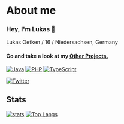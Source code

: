 # About me

### Hey, I'm Lukas 👋

Lukas Oetken / 16 / Niedersachsen, Germany

#### Go and take a look at my [Other Projects.](https://github.com/LvckyWorld) 


[![Java](https://img.shields.io/badge/-Java-f58312.svg?logo=Java&logoColor=white&longCache=true&style=for-the-badge)](https://github.com/IloveKOHL?tab=repositories&q=&type=&language=java)
[![PHP](https://img.shields.io/badge/-php-7175AA.svg?logo=php&logoColor=white&longCache=true&style=for-the-badge)](https://github.com/IloveKOHL?tab=repositories&q=&type=&language=php)
[![TypeScript](https://img.shields.io/badge/-typescript-2f74c0.svg?logo=typescript&logoColor=white&longCache=true&style=for-the-badge)](https://github.com/IloveKOHL?tab=repositories&q=&type=&language=typescript)

[![Twitter](https://img.shields.io/badge/-@IloveKOHL-03A9F4.svg?logo=twitter&logoColor=white&longCache=true&style=for-the-badge)](https://twitter.com/lloveKOHL)

## Stats

[![stats](https://github-readme-stats.vercel.app/api?username=IloveKOHL&count_private=true&theme=tokyonight&include_all_commits=true)](https://github.com/IloveKOHL)
[![Top Langs](https://github-readme-stats.vercel.app/api/top-langs/?username=IloveKOHL&layout=compact&count_private=true&theme=tokyonight)](https://github.com/IloveKOHL#github-readme-stats)


